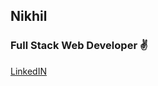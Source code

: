 ## Nikhil

<h3>Full Stack Web Developer ✌</h3>
<a href = "https://www.linkedin.com/in/nikhil-dash-b21109173/">LinkedIN</a>
